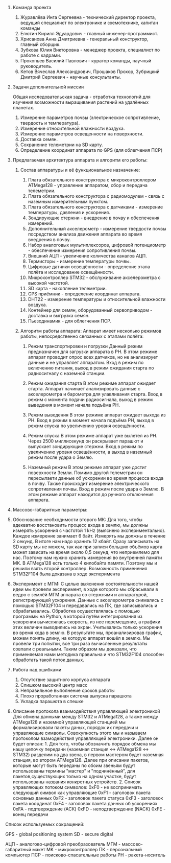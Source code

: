 
1. Команда  проекта
	1. Журавлёва Инга Сергеевна - технический директор проекта, ведущий специалист по электронике и схемотехнике, капитан команды
	2. Елютин Кирилл Эдуардович - главный инженер-программист.
	3. Хрисанова Анна Дмитриевна - генеральный конструктор, главный сборщик.
	4. Зубкова Юлия Викторовна - менеджер проекта, специалист по работе с кадрами.
	5. Прокопьев Василий Павлович - куратор команды, научный руководитель.
	6. Кетов Вячеслав Александрович, Прошаков Прохор, Зубрицкий Дмитрий Сергеевич - научные консультанты.

2. Задачи дополнительной миссии

	Общая исследовательская задача - отработка технологий для изучения возможности выращивания растений на удалённых планетах.

	1. Измерение параметров почвы (электрическое сопротивление, твердость и температура).
	2. Измерение относительной влажности воздуха.
	3. Измерение параметров освещенности на поверхности.
	4. Доставка семян.
	5. Сохранение телеметрии на SD карту.
	6. Определение координат аппарата по GPS (для облегчения ПСР)

3. Предлагаемая архитектура аппарата и алгоритм его работы:
	1. Состав аппаратуры и её функциональное назначение:
		1. Плата обязательного конструктора с микроконтроллером ATMega128 - управление аппаратом, сбор и передача телеметрии.
		2. Плата обязательного конструктора с радиомодулем - связь с наземным измерительным пунктом.
		3. Плата обязательного конструктора с датчиками - измерение температуры, давления и ускорения.
		4. Зондирующие стержни - внедрение в почву и обеспечения измерений.
		5. Дополнительный акселерометр - измерение твёрдости почвы посредством анализа движения аппарата во время внедрения в почву.
		6. Набор аналоговых мультиплексоров, цифровой потенциометр - обеспечение измерения сопротивления почвы.
		7. Внешний АЦП - увеличение количества каналов АЦП.
		8. Термисторы - измерение температуры почвы.
		9. Цифровые датчики освещённости - определение этапа полёта и исследование освещённости.
		10. Микроконтроллер STM32 - обслуживаине акселерометра с высокой частотой.
		11. SD карта - накопление телеметрии.
		12. GPS приёмник - определение координат аппарата.
		13. DHT22 - измерение температуры и относительной влажности воздуха.
		14. Контейнер для семян, оборудованный сервоприводом - доставка и выгрузка семян.
		15. Пьезодинамик - для облегчения ПСР.

	2. Алгоритм работы аппарата:
		Аппарат имеет несколько режимов работы, непосредственно связанных с этапами полёта:

		1.  Режим транспортировки и погрузки
		    Данный режим предназначен для загрузки аппарата в РН. В этом режиме аппарат проводит опрос всех датчиков, но не анализирует данные и не управляет аппаратом. Вход в режим по включению питания, выход в режим ожидания старта по радиосигналу с наземной станции.

		2.  Режим ожидания старта
			В этом режиме аппарат ожидает старта. Аппарат начинает анализировать данные с акселерометра и барометра для улавливания старта. Вход в режим с момента подачи радиосигнала, выход в режим выведения в момент начала подъёма РН.
		
		3.	Режим выведения
			В этом режиме аппарат ожидает выхода из РН. Вход в режим в момент начала подъёма РН, выход в режим спуска по увеличению уровня освещённости.

		4.  Режим спуска
			В этом режиме аппарат уже вылетел из РН. Через 2500 миллисекунд он раскрывает парашют и выпускает зондирующие стержни. Вход в режим по увеличению уровня освещённости, а выход в наземный режим после удара о Землю.

		5.	Наземный режим
			В этом режиме аппарат уже достиг поверхности Земли. Помимо другой телеметрии он пересылаети данные об ускорении во время процесса входа в почву. Также происходит измерение электрического сопротивления почвы. Вход в режим после удара о Землю. В этом режиме аппарат находится до ручного отключения аппарата.

4. Массово-габаритные параметры:	

5. Обоснование необходимости второго МК:
	Для того, чтобы адекватно восстановить процесс входа в землю, мы должны измерять ускорения с частотой 1 kHz (выяснено экспериментально). Каждое измерение занимает 6 байт. Измерять мы должны в течение 2 секунд. В итоге нам надо хранить 12 кбайт. Сразу записывать на SD карту мы не можем, так как при записи больших объёмов карта может зависать на время около 0,5 секунд, что неприемлемо для нас. Поэтому нам нужно хранить измерения во внутренней памяти МК. В ATMega128 есть только 4 килобайта памяти. Поэтому мы и решили взять второй контроллер. Возможность применения STM32F104 была доказана в ходе эксперимента

6. Эксперимент с МГМ:
	С целью выяснения состоятельности нашей идеи мы провели эксперимент, в ходе которого мы сбрасывали в ведро с землёй МГМ аппарата со стержнями и  аппаратурой, регистрирующей ускорения. Данные с акселерометра снимались с помощью STM32F104 и передавались на ПК, где записывались и обрабатывались. Обработка осуществлялась с помощью программы на Python, в которой путём интегрирования из ускорения вычислялась скорость, из нее перемещение, а графики этих величин выводились на экран. Учитывались только ускорения во время хода в землю. В результате мы, проанализировав график, можем понять длину, на которую аппарат вошёл в землю. Мы провели три попытки, все три раза вычисленные результаты совпали с реальными. Таким образом мы доказали, что применяемая нами методика правильна и что STM32F104 способен обработать такой поток данных.

7. Работа над ошибками
	1. Отсутствие защитного корпуса аппарата
	2. Слишком высокий центр масс
	3. Неправильное выполнение сроков работы
	4. Плохо проработанная система выпуска парашюта
	5. Укладка парашюта в спешке

8. Описание протокола взаимодействия управляющей электроникой
	Для обмена данными между STM32 и ATMega128, а также между ATMega128 и наземной управляющей станцией мы формализировали пакеты даных, порядок их передачи и управляющие символы. Совокупность этого мы и называем протоколом взамодействия управляющей электроники. Далее он будет описан:
		1. Для того, чтобы обозначить порядок обмена мы нашу цепочку передачи (наземная станция ↔ ATMega128 ↔ STM32) разделим на два звена, в первом мастером будет наземная станция, во втором ATMega128. Далее при описании пакетов, которые могут быть переданы по обоим звеньям будут использованы термины "мастер" и "подчинённый", для пакетов,существующих только на одном участке, будут использованы названия конкретных устройств.
		2. Список управляющих потоком символов:
			0xF0 - не воспринимать следующий символ как управляющие
			0xF1 - заголовок пакета основных данных
			0xF2 - заголовок пакета статуса
			0xF3 - заголовок пакета координат
			0xF4 - заголовок пакета данных об ускорениях
			0xFA - подтверждение (ACK)
			0xFD - неподтверждение (NACK)
			0xFE - конец передачи
			
			
Список используемых сокращений:

GPS - global positioning system
SD - secure digital

АЦП - аналогово-цифровой преобразователь
МГМ - массово-габаритный макет
МК - микроконтроллер
ПК - персональный компьютер
ПСР - поисково-спасательные работы
РН - ракета-носитель
